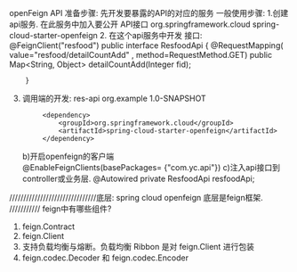 openFeign API 准备步骤:
先开发要暴露的API的对应的服务 
一般使用步骤:
  1.创建api服务. 在此服务中加入要公开  API接口
               <dependency>
                  <groupId>org.springframework.cloud</groupId>
                  <artifactId>spring-cloud-starter-openfeign</artifactId>
              </dependency>
  2. 在这个api服务中开发  接口: 
       @FeignClient("resfood")
       public interface ResfoodApi {
           @RequestMapping( value="resfood/detailCountAdd" , method=RequestMethod.GET)
           public Map<String, Object> detailCountAdd(Integer fid);
           
        }
  3. 调用端的开发: 
              <dependency>
                  <artifactId>res-api</artifactId>
                  <groupId>org.example</groupId>
                  <version>1.0-SNAPSHOT</version>
              </dependency>
      
              <dependency>
                  <groupId>org.springframework.cloud</groupId>
                  <artifactId>spring-cloud-starter-openfeign</artifactId>
              </dependency>
         
       b)开启openfeign的客户端     
            @EnableFeignClients(basePackages= {"com.yc.api"})
       c)注入api接口到controller或业务层. 
              @Autowired
              private ResfoodApi resfoodApi;
              
///////////////////////////////底层: spring cloud openfeign 底层是feign框架. ///////////
feign中有哪些组件?
1. feign.Contract
2. feign.Client
3. 支持负载均衡与熔断。负载均衡 Ribbon 是对 feign.Client 进行包装
4. feign.codec.Decoder 和 feign.codec.Encoder